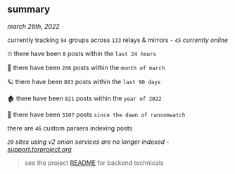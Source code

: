 
## summary
_march 26th, 2022_

currently tracking `94` groups across `133` relays & mirrors - _`45` currently online_

⏲ there have been `8` posts within the `last 24 hours`

🦈 there have been `266` posts within the `month of march`

🪐 there have been `883` posts within the `last 90 days`

🏚 there have been `821` posts within the `year of 2022`

🦕 there have been `3107` posts `since the dawn of ransomwatch`

there are `46` custom parsers indexing posts

_`20` sites using v2 onion services are no longer indexed - [support.torproject.org](https://support.torproject.org/onionservices/v2-deprecation/)_

> see the project [README](https://github.com/thetanz/ransomwatch#ransomwatch--) for backend technicals
